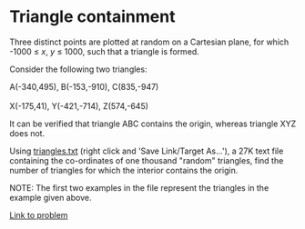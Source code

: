 # Triangle containment

<p>Three distinct points are plotted at random on a Cartesian plane, for which -1000 ≤ <i>x</i>, <i>y</i> ≤ 1000, such that a triangle is formed.</p>
<p>Consider the following two triangles:</p>
<p class="center">A(-340,495), B(-153,-910), C(835,-947)<br /><br />
X(-175,41), Y(-421,-714), Z(574,-645)</p>
<p>It can be verified that triangle ABC contains the origin, whereas triangle XYZ does not.</p>
<p>Using <a href="project/resources/p102_triangles.txt">triangles.txt</a> (right click and 'Save Link/Target As...'), a 27K text file containing the co-ordinates of one thousand "random" triangles, find the number of triangles for which the interior contains the origin.</p>
<p class="smaller">NOTE: The first two examples in the file represent the triangles in the example given above.</p>


[Link to problem](https://projecteuler.net/problem=102)
